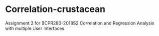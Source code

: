 # Correlation-crustacean
Assignment 2 for BCPR280-2018S2 Correlation and Regression Analysis with multiple User Interfaces 
